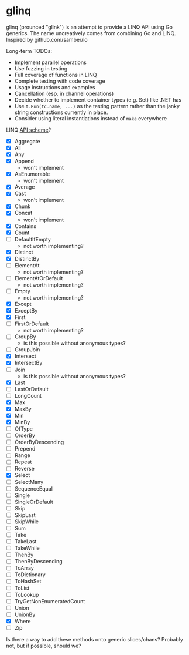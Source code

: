 # glinq

glinq (prounced "glink") is an attempt to provide a LINQ API using Go generics. The name uncreatively comes from combining Go and LINQ. Inspired by github.com/samber/lo

Long-term TODOs:

- Implement parallel operations
- Use fuzzing in testing
- Full coverage of functions in LINQ
- Complete testing with code coverage
- Usage instructions and examples
- Cancellation (esp. in channel operations)
- Decide whether to implement container types (e.g. Set) like .NET has
- Use `t.Run(tc.name, ...)` as the testing pattern rather than the janky string constructions currently in place.
- Consider using literal instantiations instead of `make` everywhere

LINQ [API scheme](https://docs.microsoft.com/en-us/dotnet/api/system.linq.enumerable?view=net-6.0)?

- [x] Aggregate
- [x] All
- [x] Any
- [x] Append
  - won't implement
- [x] AsEnumerable
  - won't implement
- [x] Average
- [x] Cast
  - won't implement
- [x] Chunk
- [x] Concat
  - won't implement
- [x] Contains
- [x] Count
- [ ] DefaultIfEmpty
  - not worth implementing?
- [x] Distinct
- [x] DistinctBy
- [ ] ElementAt
  - not worth implementing?
- [ ] ElementAtOrDefault
  - not worth implementing?
- [ ] Empty
  - not worth implementing?
- [x] Except
- [x] ExceptBy
- [x] First
- [ ] FirstOrDefault
  - not worth implementing?
- [ ] GroupBy
  - is this possible without anonymous types?
- [ ] GroupJoin
- [x] Intersect
- [x] IntersectBy
- [ ] Join
  - is this possible without anonymous types?
- [x] Last
- [ ] LastOrDefault
- [ ] LongCount
- [x] Max
- [x] MaxBy
- [x] Min
- [x] MinBy
- [ ] OfType
- [ ] OrderBy
- [ ] OrderByDescending
- [ ] Prepend
- [ ] Range
- [ ] Repeat
- [ ] Reverse
- [x] Select
- [ ] SelectMany
- [ ] SequenceEqual
- [ ] Single
- [ ] SingleOrDefault
- [ ] Skip
- [ ] SkipLast
- [ ] SkipWhile
- [ ] Sum
- [ ] Take
- [ ] TakeLast
- [ ] TakeWhile
- [ ] ThenBy
- [ ] ThenByDescending
- [ ] ToArray
- [ ] ToDictionary
- [ ] ToHashSet
- [ ] ToList
- [ ] ToLookup
- [ ] TryGetNonEnumeratedCount
- [ ] Union
- [ ] UnionBy
- [x] Where
- [ ] Zip

Is there a way to add these methods onto generic slices/chans? Probably not, but if possible, should we?

